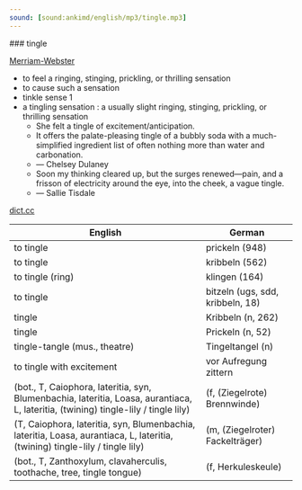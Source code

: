 ```yaml
---
sound: [sound:ankimd/english/mp3/tingle.mp3]
---
```


\### tingle

[Merriam-Webster](https://www.merriam-webster.com/dictionary/tingle)

- to feel a ringing, stinging, prickling, or thrilling sensation
- to cause such a sensation
- tinkle sense 1
- a tingling sensation : a usually slight ringing, stinging, prickling, or thrilling sensation
    - She felt a tingle of excitement/anticipation.
    - It offers the palate-pleasing tingle of a bubbly soda with a much-simplified ingredient list of often nothing more than water and carbonation.
    - — Chelsey Dulaney
    - Soon my thinking cleared up, but the surges renewed—pain, and a frisson of electricity around the eye, into the cheek, a vague tingle.
    - — Sallie Tisdale

[dict.cc](https://www.dict.cc/tingle)

| English        | German       |
| -------------- | ------------ |
| to tingle | prickeln (948) |
| to tingle | kribbeln (562) |
| to tingle (ring) | klingen (164) |
| to tingle | bitzeln (ugs, sdd, kribbeln, 18) |
| tingle | Kribbeln (n, 262) |
| tingle | Prickeln (n, 52) |
| tingle-tangle (mus., theatre) | Tingeltangel (n) |
| to tingle with excitement | vor Aufregung zittern |
|  (bot., T, Caiophora, lateritia, syn, Blumenbachia, lateritia, Loasa, aurantiaca, L, lateritia, (twining) tingle-lily / tingle lily) |  (f, (Ziegelrote) Brennwinde) |
|  (T, Caiophora, lateritia, syn, Blumenbachia, lateritia, Loasa, aurantiaca, L, lateritia, (twining) tingle-lily / tingle lily) |  (m, (Ziegelroter) Fackelträger) |
|  (bot., T, Zanthoxylum, clavaherculis, toothache, tree, tingle tongue) |  (f, Herkuleskeule) |

